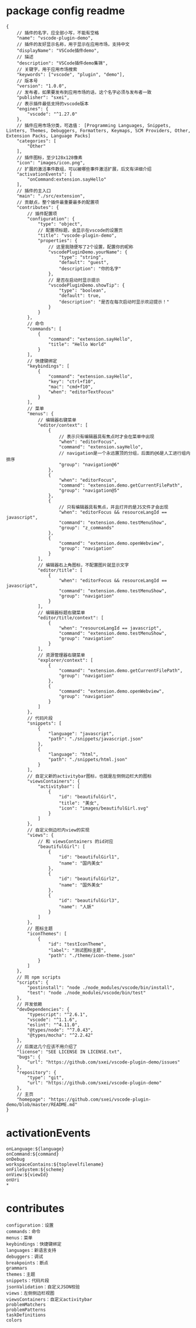 # package config readme

    {
        // 插件的名字，应全部小写，不能有空格
        "name": "vscode-plugin-demo",
        // 插件的友好显示名称，用于显示在应用市场，支持中文
        "displayName": "VSCode插件demo",
        // 描述
        "description": "VSCode插件demo集锦",
        // 关键字，用于应用市场搜索
        "keywords": ["vscode", "plugin", "demo"],
        // 版本号
        "version": "1.0.0",
        // 发布者，如果要发布到应用市场的话，这个名字必须与发布者一致
        "publisher": "sxei",
        // 表示插件最低支持的vscode版本
        "engines": {
            "vscode": "^1.27.0"
        },
        // 插件应用市场分类，可选值： [Programming Languages, Snippets, Linters, Themes, Debuggers, Formatters, Keymaps, SCM Providers, Other, Extension Packs, Language Packs]
        "categories": [
            "Other"
        ],
        // 插件图标，至少128x128像素
        "icon": "images/icon.png",
        // 扩展的激活事件数组，可以被哪些事件激活扩展，后文有详细介绍
        "activationEvents": [
            "onCommand:extension.sayHello"
        ],
        // 插件的主入口
        "main": "./src/extension",
        // 贡献点，整个插件最重要最多的配置项
        "contributes": {
            // 插件配置项
            "configuration": {
                "type": "object",
                // 配置项标题，会显示在vscode的设置页
                "title": "vscode-plugin-demo",
                "properties": {
                    // 这里我随便写了2个设置，配置你的昵称
                    "vscodePluginDemo.yourName": {
                        "type": "string",
                        "default": "guest",
                        "description": "你的名字"
                    },
                    // 是否在启动时显示提示
                    "vscodePluginDemo.showTip": {
                        "type": "boolean",
                        "default": true,
                        "description": "是否在每次启动时显示欢迎提示！"
                    }
                }
            },
            // 命令
            "commands": [
                {
                    "command": "extension.sayHello",
                    "title": "Hello World"
                }
            ],
            // 快捷键绑定
            "keybindings": [
                {
                    "command": "extension.sayHello",
                    "key": "ctrl+f10",
                    "mac": "cmd+f10",
                    "when": "editorTextFocus"
                }
            ],
            // 菜单
            "menus": {
                // 编辑器右键菜单
                "editor/context": [
                    {
                        // 表示只有编辑器具有焦点时才会在菜单中出现
                        "when": "editorFocus",
                        "command": "extension.sayHello",
                        // navigation是一个永远置顶的分组，后面的@6是人工进行组内排序
                        "group": "navigation@6"
                    },
                    {
                        "when": "editorFocus",
                        "command": "extension.demo.getCurrentFilePath",
                        "group": "navigation@5"
                    },
                    {
                        // 只有编辑器具有焦点，并且打开的是JS文件才会出现
                        "when": "editorFocus && resourceLangId == javascript",
                        "command": "extension.demo.testMenuShow",
                        "group": "z_commands"
                    },
                    {
                        "command": "extension.demo.openWebview",
                        "group": "navigation"
                    }
                ],
                // 编辑器右上角图标，不配置图片就显示文字
                "editor/title": [
                    {
                        "when": "editorFocus && resourceLangId == javascript",
                        "command": "extension.demo.testMenuShow",
                        "group": "navigation"
                    }
                ],
                // 编辑器标题右键菜单
                "editor/title/context": [
                    {
                        "when": "resourceLangId == javascript",
                        "command": "extension.demo.testMenuShow",
                        "group": "navigation"
                    }
                ],
                // 资源管理器右键菜单
                "explorer/context": [
                    {
                        "command": "extension.demo.getCurrentFilePath",
                        "group": "navigation"
                    },
                    {
                        "command": "extension.demo.openWebview",
                        "group": "navigation"
                    }
                ]
            },
            // 代码片段
            "snippets": [
                {
                    "language": "javascript",
                    "path": "./snippets/javascript.json"
                },
                {
                    "language": "html",
                    "path": "./snippets/html.json"
                }
            ],
            // 自定义新的activitybar图标，也就是左侧侧边栏大的图标
            "viewsContainers": {
                "activitybar": [
                    {
                        "id": "beautifulGirl",
                        "title": "美女",
                        "icon": "images/beautifulGirl.svg"
                    }
                ]
            },
            // 自定义侧边栏内view的实现
            "views": {
                // 和 viewsContainers 的id对应
                "beautifulGirl": [
                    {
                        "id": "beautifulGirl1",
                        "name": "国内美女"
                    },
                    {
                        "id": "beautifulGirl2",
                        "name": "国外美女"
                    },
                    {
                        "id": "beautifulGirl3",
                        "name": "人妖"
                    }
                ]
            },
            // 图标主题
            "iconThemes": [
                {
                    "id": "testIconTheme",
                    "label": "测试图标主题",
                    "path": "./theme/icon-theme.json"
                }
            ]
        },
        // 同 npm scripts
        "scripts": {
            "postinstall": "node ./node_modules/vscode/bin/install",
            "test": "node ./node_modules/vscode/bin/test"
        },
        // 开发依赖
        "devDependencies": {
            "typescript": "^2.6.1",
            "vscode": "^1.1.6",
            "eslint": "^4.11.0",
            "@types/node": "^7.0.43",
            "@types/mocha": "^2.2.42"
        },
        // 后面这几个应该不用介绍了
        "license": "SEE LICENSE IN LICENSE.txt",
        "bugs": {
            "url": "https://github.com/sxei/vscode-plugin-demo/issues"
        },
        "repository": {
            "type": "git",
            "url": "https://github.com/sxei/vscode-plugin-demo"
        },
        // 主页
        "homepage": "https://github.com/sxei/vscode-plugin-demo/blob/master/README.md"
    }

# activationEvents

    onLanguage:${language}
    onCommand:${command}
    onDebug
    workspaceContains:${toplevelfilename}
    onFileSystem:${scheme}
    onView:${viewId}
    onUri
    *

# contributes

    configuration：设置
    commands：命令
    menus：菜单
    keybindings：快捷键绑定
    languages：新语言支持
    debuggers：调试
    breakpoints：断点
    grammars
    themes：主题
    snippets：代码片段
    jsonValidation：自定义JSON校验
    views：左侧侧边栏视图
    viewsContainers：自定义activitybar
    problemMatchers
    problemPatterns
    taskDefinitions
    colors